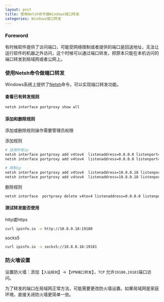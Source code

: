 ```yaml
---
layout: post
title: 使用Netsh命令做Windows端口转发
categories: Windows端口转发
---
```

### Foreword

有时候软件提供了访问端口，可能受网络限制或者提供的端口是回送地址，无法让运行软件的机器之外访问，这个时候可以通过端口转发，把原本只能在本机访问的端口转发到局域网或者公网上。

### 使用Netsh命令做端口转发

Windows系统上提供了[Netsh](https://learn.microsoft.com/en-us/windows-server/networking/technologies/netsh/netsh-contexts)命令，可以实现端口转发功能。

#### 查看已有转发规则

```sh
netsh interface portproxy show all
```

#### 添加和删除规则

添加或删除规则操作需要管理员权限

添加规则
```sh
# 适用所有ip
netsh interface portproxy add v4tov4  listenaddress=0.0.0.0 listenport=19180 connectaddress=127.0.0.1 connectport=19180
netsh interface portproxy add v4tov4  listenaddress=0.0.0.0 listenport=19181 connectaddress=127.0.0.1 connectport=19181

# 限制ip
netsh interface portproxy add v4tov4  listenaddress=10.8.0.18 listenport=19180 connectaddress=127.0.0.1 connectport=19180
netsh interface portproxy add v4tov4  listenaddress=10.8.0.18 listenport=19181 connectaddress=127.0.0.1 connectport=19181
```

删除规则
```sh
netsh interface  portproxy delete v4tov4 listenaddress=0.0.0.0 listenport=19180
```

#### 测试转发能否使用

http或https
```sh
curl ipinfo.io -x http://10.8.0.18:19180
```

socks5
```sh
curl ipinfo.io -x socks5://10.8.0.18:19181
```

### 防火墙设置

设置防火墙：添加【`入站规则`】->【`VPN端口转发`】，`TCP` 允许`19180,19181`端口访问。

为了转发的端口在局域网正常方法，可能需要更改防火墙设置。如果局域网是家庭环境，直接关闭防火墙更简单一些。